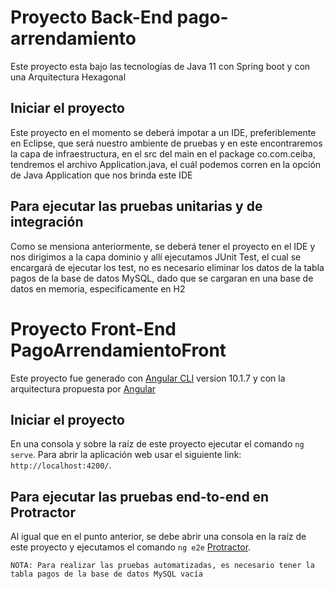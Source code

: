 # Proyecto Back-End pago-arrendamiento

Este proyecto esta bajo las tecnologías de Java 11 con Spring boot y con una Arquitectura Hexagonal

## Iniciar el proyecto

Este proyecto en el momento se deberá impotar a un IDE, preferiblemente en Eclipse, que será nuestro ambiente de pruebas y en este encontraremos la capa de infraestructura, en el src del main en el package co.com.ceiba, tendremos el archivo Application.java, el cuál podemos corren en la opción de Java Application que nos brinda este IDE

## Para ejecutar las pruebas unitarias y de integración

Como se mensiona anteriormente, se deberá tener el proyecto en el IDE y nos dirigimos a la capa dominio y allí ejecutamos JUnit Test, el cual se encargará de ejecutar los test, no es necesario eliminar los datos de la tabla pagos de la base de datos MySQL, dado que se cargaran en una base de datos en memoria, especificamente en H2

#

# Proyecto Front-End PagoArrendamientoFront

Este proyecto fue generado con [Angular CLI](https://github.com/angular/angular-cli) version 10.1.7 y con la arquitectura propuesta por [Angular](https://angular.io/guide/styleguide#overall-structural-guidelines )

## Iniciar el proyecto

En una consola y sobre la raíz de este proyecto ejecutar el comando `ng serve`. Para abrir la aplicación web usar el siguiente link: `http://localhost:4200/`. 

## Para ejecutar las pruebas end-to-end en Protractor

Al igual que en el punto anterior, se debe abrir una consola en la raíz de este proyecto y ejecutamos el comando  `ng e2e` [Protractor](http://www.protractortest.org/).

```
NOTA: Para realizar las pruebas automatizadas, es necesario tener la tabla pagos de la base de datos MySQL vacía
```

